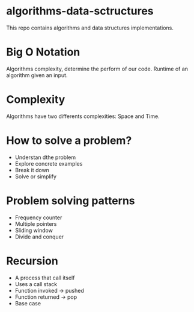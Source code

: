 # algorithms-data-sctructures

This repo contains algorithms and data structures implementations.

# Big O Notation

Algorithms complexity, determine the perform of our code.
Runtime of an algorithm given an input.

# Complexity

Algorithms have two differents complexities: Space and Time.

# How to solve a problem?
- Understan dthe problem
- Explore concrete examples
- Break it down
- Solve or simplify

# Problem solving patterns

- Frequency counter
- Multiple pointers
- Sliding window
- Divide and conquer

# Recursion

- A process that call itself
- Uses a call stack
- Function invoked -> pushed
- Function returned -> pop
- Base case
